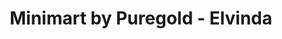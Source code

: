 ---
title: "Minimart by Puregold - Elvinda"
url: /san-pedro/minimart-by-puregold-elvinda/
shop: Lebensmittel
---